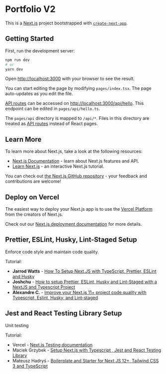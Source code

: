 # Portfolio V2

This is a [Next.js](https://nextjs.org/) project bootstrapped with [`create-next-app`](https://github.com/vercel/next.js/tree/canary/packages/create-next-app).

## **Getting Started**

First, run the development server:

```bash
npm run dev
# or
yarn dev
```

Open [http://localhost:3000](http://localhost:3000) with your browser to see the result.

You can start editing the page by modifying `pages/index.tsx`. The page auto-updates as you edit the file.

[API routes](https://nextjs.org/docs/api-routes/introduction) can be accessed on [http://localhost:3000/api/hello](http://localhost:3000/api/hello). This endpoint can be edited in `pages/api/hello.ts`.

The `pages/api` directory is mapped to `/api/*`. Files in this directory are treated as [API routes](https://nextjs.org/docs/api-routes/introduction) instead of React pages.

## **Learn More**

To learn more about Next.js, take a look at the following resources:

- [Next.js Documentation](https://nextjs.org/docs) - learn about Next.js features and API.
- [Learn Next.js](https://nextjs.org/learn) - an interactive Next.js tutorial.

You can check out [the Next.js GitHub repository](https://github.com/vercel/next.js/) - your feedback and contributions are welcome!

## **Deploy on Vercel**

The easiest way to deploy your Next.js app is to use the [Vercel Platform](https://vercel.com/new?utm_medium=default-template&filter=next.js&utm_source=create-next-app&utm_campaign=create-next-app-readme) from the creators of Next.js.

Check out our [Next.js deployment documentation](https://nextjs.org/docs/deployment) for more details.

## **Prettier, ESLint, Husky, Lint-Staged Setup**

Enforce code style and maintain code quality.

Tutorial:

- **Jarrod Watts** - [How To Setup Next.JS with TypeScript, Prettier, ESLint and Husky](https://www.youtube.com/watch?v=sH93pQb9bWM&ab_channel=JarrodWatts)
- **Joshchu** - [How to setup Prettier, ESLint, Husky and Lint-Staged with a NextJS and Typescript Project](https://dev.to/joshchu/how-to-setup-prettier-eslint-husky-and-lint-staged-with-a-nextjs-and-typescript-project-i7b)
- **Alexandre C.** - [Improve your Next.js 11+ project code quality with Typescript, Eslint, Husky, and Lint-staged](https://dev.to/alexcoding42/set-up-typescript-eslint-husky-and-lint-staged-in-a-next-js-11-project-5g5j)

## **Jest and React Testing Library Setup**

Unit testing

Tutorial:

- Vercel - [Next.js Testing documentation](https://nextjs.org/docs/testing#jest-and-react-testing-library)
- Maciek Grzybek - [Setup Next.js with Typescript , Jest and React Testing Library](https://dev.to/maciekgrzybek/setup-next-js-with-typescript-jest-and-react-testing-library-28g5)
- Mateusz Hadryś - [Boilerplate and Starter for Next JS 12+, Tailwind CSS 3 and TypeScript](https://github.com/hadrysm/nextjs-boilerplate)
